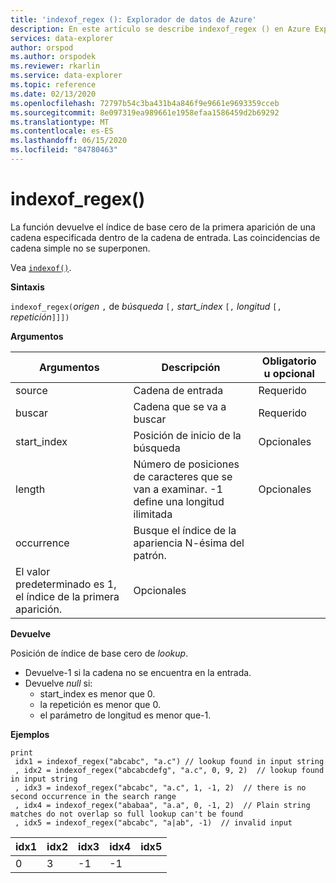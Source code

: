 ```yaml
---
title: 'indexof_regex (): Explorador de datos de Azure'
description: En este artículo se describe indexof_regex () en Azure Explorador de datos.
services: data-explorer
author: orspod
ms.author: orspodek
ms.reviewer: rkarlin
ms.service: data-explorer
ms.topic: reference
ms.date: 02/13/2020
ms.openlocfilehash: 72797b54c3ba431b4a846f9e9661e9693359cceb
ms.sourcegitcommit: 8e097319ea989661e1958efaa1586459d2b69292
ms.translationtype: MT
ms.contentlocale: es-ES
ms.lasthandoff: 06/15/2020
ms.locfileid: "84780463"
---
```

# <a name="indexof_regex"></a>indexof_regex()

La función devuelve el índice de base cero de la primera aparición de una cadena especificada dentro de la cadena de entrada. Las coincidencias de cadena simple no se superponen.

Vea [`indexof()`](indexoffunction.md).

**Sintaxis**

`indexof_regex(`*origen* `,` de *búsqueda* `[,` *start_index* `[,` *longitud* `[,` *repetición*`]]])`

**Argumentos**

|Argumentos     | Descripción                                     |Obligatorio u opcional|
|--------------|-------------------------------------------------|--------------------|
|source        | Cadena de entrada                                    |Requerido            |
|buscar        | Cadena que se va a buscar                                  |Requerido            |
|start_index   | Posición de inicio de la búsqueda                           |Opcionales            |
|length        | Número de posiciones de caracteres que se van a examinar. -1 define una longitud ilimitada |Opcionales            |
|occurrence    | Busque el índice de la apariencia N-ésima del patrón. 
                 El valor predeterminado es 1, el índice de la primera aparición. |Opcionales            |

**Devuelve**

Posición de índice de base cero de *lookup*.

* Devuelve-1 si la cadena no se encuentra en la entrada.
* Devuelve *null* si:
     * start_index es menor que 0.
     * la repetición es menor que 0.
     * el parámetro de longitud es menor que-1.


**Ejemplos**

```kusto
print
 idx1 = indexof_regex("abcabc", "a.c") // lookup found in input string
 , idx2 = indexof_regex("abcabcdefg", "a.c", 0, 9, 2)  // lookup found in input string
 , idx3 = indexof_regex("abcabc", "a.c", 1, -1, 2)  // there is no second occurrence in the search range
 , idx4 = indexof_regex("ababaa", "a.a", 0, -1, 2)  // Plain string matches do not overlap so full lookup can't be found
 , idx5 = indexof_regex("abcabc", "a|ab", -1)  // invalid input
```

|idx1|idx2|idx3|idx4|idx5|
|----|----|----|----|----|
|0   |3   |-1  |-1  |    |
